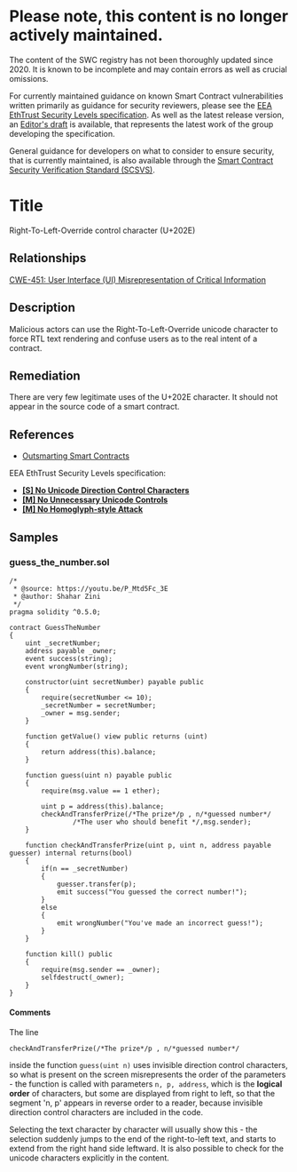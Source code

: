 # Please note, this content is no longer actively maintained.

The content of the SWC registry has not been thoroughly updated since 2020. It is known to be incomplete and may contain errors as well as crucial omissions.

For currently maintained guidance on known Smart Contract vulnerabilities written primarily as guidance for security reviewers, please see the
[EEA EthTrust Security Levels specification](https://entethalliance.org/specs/ethtrust-sl). As well as the latest release version, an
[Editor's draft](https://entethalliance.github.io/eta-registry/security-levels-spec.html) is available, that represents the latest work of the group developing the specification.

General guidance for developers on what to consider to ensure security, that is currently maintained, is also available through the 
[Smart Contract Security Verification Standard (SCSVS)](https://github.com/ComposableSecurity/SCSVS).

# Title

Right-To-Left-Override control character (U+202E)

## Relationships

[CWE-451: User Interface (UI) Misrepresentation of Critical Information](http://cwe.mitre.org/data/definitions/451.html)


## Description

Malicious actors can use the Right-To-Left-Override unicode character to force RTL text rendering and confuse users as to the real intent of a contract.

## Remediation

There are very few legitimate uses of the U+202E character. It should not appear in the source code of a smart contract.

## References

- [Outsmarting Smart Contracts](https://youtu.be/P_Mtd5Fc_3E?t=1813)

EEA EthTrust Security Levels specification:

- [**[S] No Unicode Direction Control Characters**](https://entethalliance.org/specs/ethtrust-sl/#req-1-unicode-bdo)
- [**[M] No Unnecessary Unicode Controls**](https://entethalliance.org/specs/ethtrust-sl/#req-2-unicode-bdo)
- [**[M] No Homoglyph-style Attack**](https://entethalliance.org/specs/ethtrust-sl/#req-2-no-homoglyph-attack)

## Samples

### guess_the_number.sol

```solidity
/*
 * @source: https://youtu.be/P_Mtd5Fc_3E
 * @author: Shahar Zini
 */
pragma solidity ^0.5.0;

contract GuessTheNumber
{
    uint _secretNumber;
    address payable _owner;
    event success(string);
    event wrongNumber(string);

    constructor(uint secretNumber) payable public
    {
        require(secretNumber <= 10);
        _secretNumber = secretNumber;
        _owner = msg.sender;
    }

    function getValue() view public returns (uint)
    {
        return address(this).balance;
    }

    function guess(uint n) payable public
    {
        require(msg.value == 1 ether);

        uint p = address(this).balance;
        checkAndTransferPrize(/*The prize‮/*rebmun desseug*/n , p/*‭
		        /*The user who should benefit */,msg.sender);
    }

    function checkAndTransferPrize(uint p, uint n, address payable guesser) internal returns(bool)
    {
        if(n == _secretNumber)
        {
            guesser.transfer(p);
            emit success("You guessed the correct number!");
        }
        else
        {
            emit wrongNumber("You've made an incorrect guess!");
        }
    }

    function kill() public
    {
        require(msg.sender == _owner);
        selfdestruct(_owner);
    }
}
```

#### Comments

The line

```
checkAndTransferPrize(/*The prize‮/*rebmun desseug*/n , p/*
```

inside the function `guess(uint n)` uses invisible direction control characters, so what is present on the screen misrepresents the order
of the parameters - the function is called with parameters `n, p, address`, which is the **logical order** of characters,
but some are displayed from right to left, so that the segment 'n, p' appears in reverse order to a reader, 
because invisible direction control characters are included in the code.

Selecting the text character by character will usually show this - the selection suddenly jumps to the end of the right-to-left text,
and starts to extend from the right hand side leftward. It is also possible to check for the unicode characters explicitly in the content.
